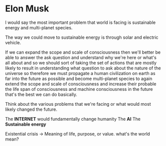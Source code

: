 # Elon Musk

I would say the most important problem that world is facing
is sustainable energy and multi-planet species.

The way we could move to sustainable energy is through 
solar and electric vehicle.

If we can expand the scope and scale of consciousness then
we'll better be able to answer the ask question and
understand why we're here or what's all about and so we
should sort of taking the set of actions that are mostly
likely to result in understanding what question to ask about
the nature of the universe so therefore we must propagate a
human civilization on earth as far into the future as
possible and become multi-planet species to again extend the
scope and scale of consciousness and increase their probable
the life span of consciousness and machine consciousness in the
future that's the best we can do basically.

Think about the various problems that we're facing or what
would most likely changed the future.

The **INTERNET** would fundamentally change humanity
The **AI**
The **Sustainable energy**

Existential crisis -> Meaning of life, purpose, or value.
what's the world mean?
